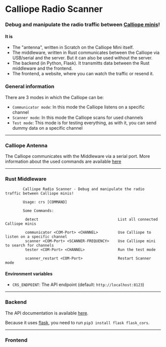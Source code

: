 # Calliope Radio Scanner
### Debug and manipulate the radio traffic between [Calliope minis](https://calliope.cc/)!
#### It is 
- The "antenna", written in Scratch on the Calliope Mini itself.
- The middleware, written in Rust communicates between the Calliope via USB/serial and the server. But it can also be used without the server.
- The backend (in Python, Flask). It transmitts data between the Rust middleware and the frontend.
- The frontend, a website, where you can watch the traffic or resend it.

### General information
There are 3 modes in which the Calliope can be:
- `Communicator mode`: In this mode the Calliope listens on a specific channel
- `Scanner mode`: In this mode the Calliope scans for used channels
- `Test mode`: This mode is for testing everything, as with it, you can send dummy data on a specific channel

***

### Calliope Antenna
The Calliope communicates with the Middleware via a serial port.
More information about the used commands are available [here](https://github.com/Cameo007/Calliope-Radio-Scanner/wiki/Rust-Spec)

***

### Rust Middleware
```
		Calliope Radio Scanner - Debug and manipulate the radio traffic between Calliope minis!

		Usage: crs [COMMAND]

		Some Commands:

		 detect                                    List all connected Calliope minis

		 communicator <COM-Port> <CHANNEL>         Use Calliope to listen on a specific channel
		 scanner <COM-Port> <SCANNER-FREQUENCY>    Use Calliope mini to search for channels
		 tester <COM-Port> <CHANNEL>               Run the test mode

		 scanner_restart <COM-Port>                Restart Scanner mode
   ```
#### Environment variables
- `CRS_ENDPOINT`: The API endpoint (default: `http://localhost:8123`)

***

### Backend
The API documentation is available [here](https://github.com/Cameo007/Calliope-Radio-Scanner/wiki/API-Spec#get-actionchannel).

Because it uses [flask](https://flask.palletsprojects.com/), you need to run `pip3 install flask flask_cors`.

***

### Frontend
